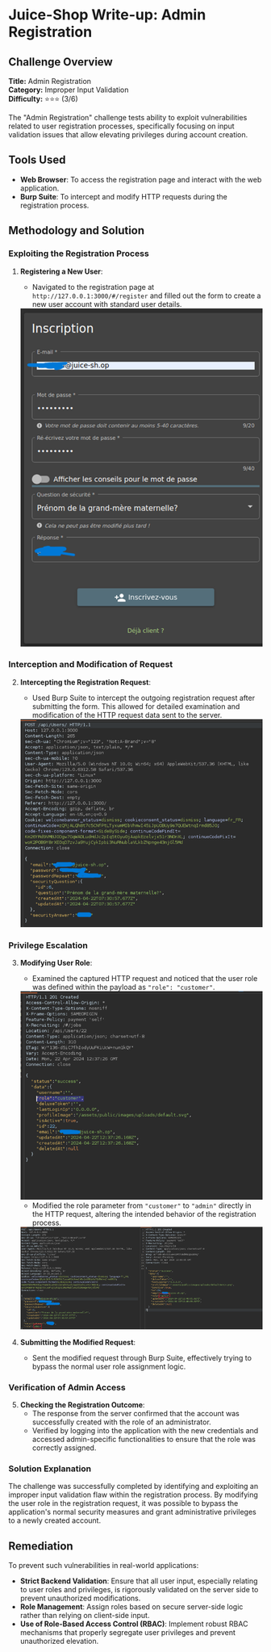 # Juice-Shop Write-up: Admin Registration

## Challenge Overview

**Title:** Admin Registration\
**Category:** Improper Input Validation\
**Difficulty:** ⭐⭐⭐ (3/6)

The "Admin Registration" challenge tests ability to exploit vulnerabilities related to user registration processes, specifically focusing on input validation issues that allow elevating privileges during account creation.

## Tools Used

- **Web Browser**: To access the registration page and interact with the web application.
- **Burp Suite**: To intercept and modify HTTP requests during the registration process.

## Methodology and Solution

### Exploiting the Registration Process

1. **Registering a New User**:
   - Navigated to the registration page at `http://127.0.0.1:3000/#/register` and filled out the form to create a new user account with standard user details.

   <img src="../assets/difficulty3/admin_registration_1.png" alt="register form" width="500px">

### Interception and Modification of Request

2. **Intercepting the Registration Request**:
   - Used Burp Suite to intercept the outgoing registration request after submitting the form. This allowed for detailed examination and modification of the HTTP request data sent to the server.

   <img src="../assets/difficulty3/admin_registration_2.png" alt="request" width="500px">

### Privilege Escalation

3. **Modifying User Role**:
   - Examined the captured HTTP request and noticed that the user role was defined within the payload as `"role": "customer"`.

   <img src="../assets/difficulty3/admin_registration_3.png" alt="role highlight" width="500px">

   - Modified the role parameter from `"customer"` to `"admin"` directly in the HTTP request, altering the intended behavior of the registration process.
   
   <img src="../assets/difficulty3/admin_registration_4.png" alt="modified request" width="500px">

4. **Submitting the Modified Request**:
   - Sent the modified request through Burp Suite, effectively trying to bypass the normal user role assignment logic.

### Verification of Admin Access

5. **Checking the Registration Outcome**:
   - The response from the server confirmed that the account was successfully created with the role of an administrator.
   - Verified by logging into the application with the new credentials and accessed admin-specific functionalities to ensure that the role was correctly assigned.

### Solution Explanation

The challenge was successfully completed by identifying and exploiting an improper input validation flaw within the registration process. By modifying the user role in the registration request, it was possible to bypass the application's normal security measures and grant administrative privileges to a newly created account.

## Remediation

To prevent such vulnerabilities in real-world applications:

- **Strict Backend Validation**: Ensure that all user input, especially relating to user roles and privileges, is rigorously validated on the server side to prevent unauthorized modifications.
- **Role Management**: Assign roles based on secure server-side logic rather than relying on client-side input.
- **Use of Role-Based Access Control (RBAC)**: Implement robust RBAC mechanisms that properly segregate user privileges and prevent unauthorized elevation.
